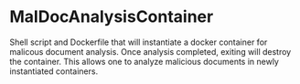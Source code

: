 # MalDocAnalysisContainer
 Shell script and Dockerfile that will instantiate a docker container for malicous document analysis. Once analysis completed, exiting will destroy the container. This allows one to analyze malicious documents in newly instantiated containers.
